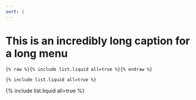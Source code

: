 ```yaml
---
sort: 2
---
```


# This is an incredibly long caption for a long menu

```liquid
{% raw %}{% include list.liquid all=true %}{% endraw %}

{% include list.liquid all=true %}
```

{% include list.liquid all=true %}
